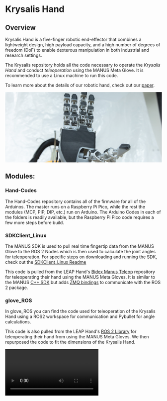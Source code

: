# Krysalis Hand

## Overview
Krysalis Hand is a five-finger robotic end-effector that combines a lightweight design, high payload capacity, and a high number of degrees of freedom (DoF) to enable dexterous manipulation in both industrial and research settings. 

The Krysalis repository holds all the code necessary to operate the *Krysalis Hand* and conduct *teleoperation* using the MANUS Meta Glove. It is recommended to use a Linux machine to run this code.

To learn more about the details of our robotic hand, check out our [paper](https://arxiv.org/abs/2504.12967).

<img src="image/hand.png" alt="Kysallis Hand">


## Modules:

### Hand-Codes

The Hand-Codes repository contains all of the firmware for all of the Arduinos. The master runs on a Raspberry Pi Pico, while the rest the modules (MCP, PIP, DIP, etc.) run on Arduino. The Arduino Codes in each of the folders is readily available, but the Raspberry Pi Pico code requires a few more steps before build.

### SDKClient_Linux

The MANUS SDK is used to pull real time fingertip data from the MANUS Glove to the ROS 2 Nodes which is then used to calculate the joint angles for teleoperation. For specific steps on downloading and running the SDK, check out the [SDKClient_Linux Readme](https://github.com/Soltanilara/Krysalis_Hand/tree/main/SDKClient_Linux)

This code is pulled from the LEAP Hand's [Bidex Manus Teleop](https://github.com/leap-hand/Bidex_Manus_Teleop) repository for teleoperating their hand using the MANUS Meta Gloves. It is similar to the MANUS [C++ SDK](https://docs.manus-meta.com/2.4.0/Plugins/SDK/) but adds [ZMQ bindings](https://github.com/zeromq/cppzmq/tree/master) to communicate with the ROS 2 package. 



### glove_ROS

In glove_ROS you can find the code used for teleoperation of the Krysalis Hand using a ROS2 workspace for communication and Pybullet for angle calculations. 

This code is also pulled from the LEAP Hand's [ROS 2 Library](https://github.com/leap-hand/Bidex_Manus_Teleop) for teleoperating their hand from using the MANUS Meta Gloves. We then repurposed the code to fit the dimensions of the Krysalis Hand. 

![](image/IMG_6141.mov)



